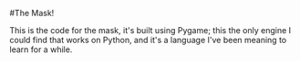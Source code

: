 #The Mask!

This is the code for the mask, it's built using Pygame; this the only engine I could find that works on Python, and it's a language I've been meaning to learn for a while.